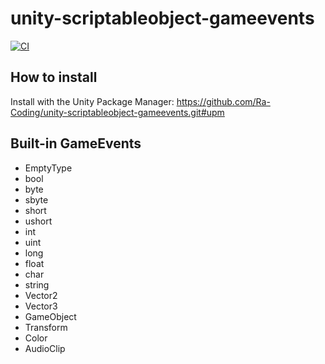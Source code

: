 # unity-scriptableobject-gameevents

[![CI](https://github.com/Ra-Coding/unity-scriptableobject-gameevents/actions/workflows/ci.yml/badge.svg)](https://github.com/Ra-Coding/unity-scriptableobject-gameevents/actions/workflows/ci.yml)

## How to install

Install with the Unity Package Manager: https://github.com/Ra-Coding/unity-scriptableobject-gameevents.git#upm 

## Built-in GameEvents

- EmptyType
- bool
- byte
- sbyte
- short
- ushort
- int
- uint
- long
- float
- char
- string
- Vector2
- Vector3
- GameObject
- Transform
- Color
- AudioClip
